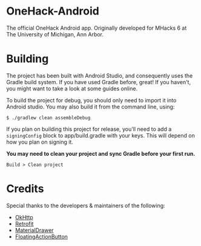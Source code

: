 # OneHack-Android
The official OneHack Android app. Originally developed for MHacks 6 at The University of Michigan, Ann Arbor.

# Building
The project has been built with Android Studio, and consequently uses the Gradle build system.
If you have used Gradle before, great! If you haven't, you might want to take a look at some guides online.

To build the project for debug, you should only need to import it into Android studio. You may also build it from the command line, using:

`$ ./gradlew clean assembleDebug`

If you plan on building this project for release, you'll need to add a `signingConfig` block to app/build.gradle with your keys. This will depend on how you plan on signing it.

**You may need to clean your project and sync Gradle before your first run.**

`Build > Clean project`

# Credits
Special thanks to the developers & maintainers of the following:
- [OkHttp](http://square.github.io/okhttp/)
- [Retrofit](http://square.github.io/retrofit/)
- [MaterialDrawer](http://mikepenz.github.io/MaterialDrawer/)
- [FloatingActionButton](https://github.com/futuresimple/android-floating-action-button)
